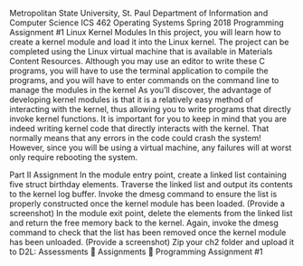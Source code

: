 Metropolitan State University, St. Paul
Department of Information and Computer Science
ICS 462 Operating Systems
Spring 2018
Programming Assignment #1
Linux Kernel Modules
In this project, you will learn how to create a kernel module and load it into
the Linux kernel. The project can be completed using the Linux virtual machine
that is available in Materials Content Resources. Although you may use an editor
to write these C programs, you will have to use the terminal application to
compile the programs, and you will have to enter commands on the command line
to manage the modules in the kernel As you’ll discover, the advantage of
developing kernel modules is that it is a relatively easy method of interacting
with the kernel, thus allowing you to write programs that directly invoke kernel
functions. It is important for you to keep in mind that you are indeed writing
kernel code that directly interacts with the kernel. That normally means that
any errors in the code could crash the system! However, since you will be using
a virtual machine, any failures will at worst only require rebooting the system.

Part II Assignment
In the module entry point, create a linked list containing five struct birthday elements. Traverse
the linked list and output its contents to the kernel log buffer. Invoke the dmesg command to ensure
the list is properly constructed once the kernel module has been loaded. (Provide a screenshot)
In the module exit point, delete the elements from the linked list and return the free memory back
to the kernel. Again, invoke the dmesg command to check that the list has been removed once the
kernel module has been unloaded. (Provide a screenshot)
Zip your ch2 folder and upload it to D2L: Assessments  Assignments  Programming
Assignment #1
